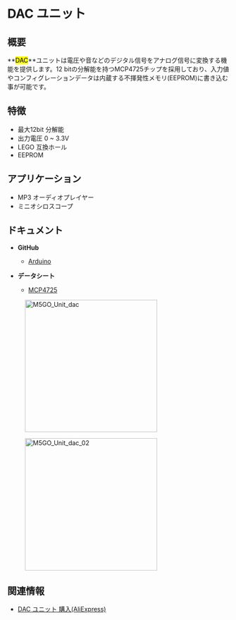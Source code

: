 # DAC ユニット

## 概要

**<mark>DAC</mark>**ユニットは電圧や音などのデジタル信号をアナログ信号に変換する機能を提供します。12 bitの分解能を持つMCP4725チップを採用しており、入力値やコンフィグレーションデータは内蔵する不揮発性メモリ(EEPROM)に書き込む事が可能です。

## 特徴

- 最大12bit 分解能
- 出力電圧 0 ~ 3.3V
- LEGO 互換ホール
- EEPROM

## アプリケーション

- MP3 オーディオプレイヤー
- ミニオシロスコープ

## ドキュメント

- **GitHub**
  - [Arduino](https://github.com/m5stack/M5Stack/tree/master/examples/Unit/DAC_MCP4725)

- **データシート**
  - [MCP4725](http://pdf1.alldatasheet.com/datasheet-pdf/view/233449/MICROCHIP/MCP4725.html)

<figure>
    <img src="assets/img/product_pics/units/M5GO_Unit_dac.png" alt="M5GO_Unit_dac" height="300px" width="300px">
</figure>
<figure>
    <img src="assets/img/product_pics/units/M5GO_Unit_dac_02.jpg" alt="M5GO_Unit_dac_02" height="300px" width="300px">
</figure>

## 関連情報

- [DAC ユニット 購入(AliExpress)](https://www.aliexpress.com/store/product/M5Stack-DAC-MCP4725-I2C-Dac-12-0/3226069_32947696641.html)